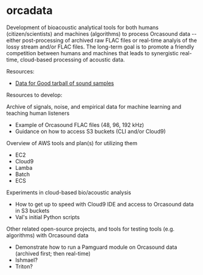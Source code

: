 # orcadata
Development of bioacoustic analytical tools for both humans (citizen/scientists) and machines (algorithms) to process Orcasound data -- either post-processing of archived raw FLAC files or real-time analyis of the lossy stream and/or FLAC files. The long-term goal is to promote a friendly competition between humans and machines that leads to synergistic real-time, cloud-based processing of acoustic data.

Resources:
* [Data for Good tarball of sound samples](http://orcasound.net/data4good)

Resources to develop:

Archive of signals, noise, and empirical data for machine learning and teaching human listeners
* Example of Orcasound FLAC files (48, 96, 192 kHz)
* Guidance on how to access S3 buckets (CLI and/or Cloud9)

Overview of AWS tools and plan(s) for utilizing them
* EC2
* Cloud9
* Lamba
* Batch
* ECS

Experiments in cloud-based bio/acoustic analysis

* How to get up to speed with Cloud9 IDE and access to Orcasound data in S3 buckets
* Val's initial Python scripts

Other related open-source projects, and tools for testing tools (e.g. algorithms) with Orcasound data

* Demonstrate how to run a Pamguard module on Orcasound data (archived first; then real-time)
* Ishmael?
* Triton?




